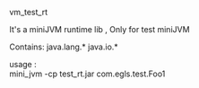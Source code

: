 vm_test_rt

It's a miniJVM runtime lib ,
Only for test miniJVM

Contains:
java.lang.*
java.io.*


usage :      
mini_jvm -cp test_rt.jar com.egls.test.Foo1   


